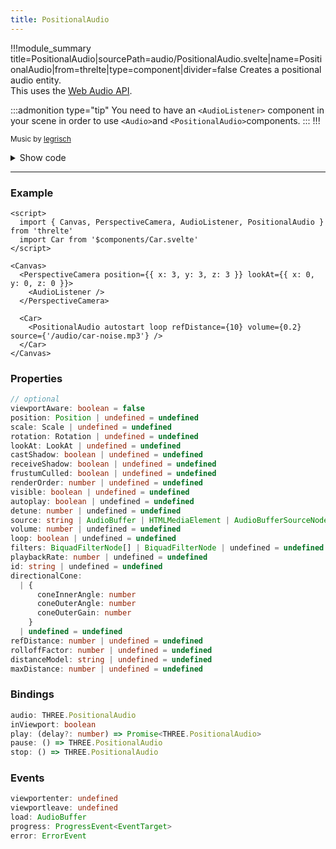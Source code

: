 ```yaml
---
title: PositionalAudio
---
```


!!!module_summary title=PositionalAudio|sourcePath=audio/PositionalAudio.svelte|name=PositionalAudio|from=threlte|type=component|divider=false
Creates a positional audio entity.  
This uses the [Web Audio API](https://developer.mozilla.org/en-US/docs/Web/API/Web_Audio_API).

:::admonition type="tip"
You need to have an `<AudioListener>` component in your scene in order to use `<Audio>`and `<PositionalAudio>`components.
:::
!!!

<script lang="ts">
import Wrapper from '$examples/audio/Wrapper.svelte'
</script>

<ExampleWrapper>
  <Wrapper /> 
</ExampleWrapper>

<p class="!mb-0">
  <small>Music by <a href="https://legrisch.com" target="_blank">legrisch</a></small>
</p>

<details>
  <summary>Show code</summary>

@[code svelte|title=Wrapper.svelte](../../../examples/audio/Wrapper.svelte)
@[code svelte|title=Scene.svelte](../../../examples/audio/Scene.svelte)
@[code svelte|title=Turntable.svelte](../../../examples/audio/Turntable.svelte)
@[code svelte|title=Button.svelte](../../../examples/audio/Button.svelte)
@[code svelte|title=Speaker.svelte](../../../examples/audio/Speaker.svelte)

</details>

---

### Example

```svelte
<script>
  import { Canvas, PerspectiveCamera, AudioListener, PositionalAudio } from 'threlte'
  import Car from '$components/Car.svelte'
</script>

<Canvas>
  <PerspectiveCamera position={{ x: 3, y: 3, z: 3 }} lookAt={{ x: 0, y: 0, z: 0 }}>
    <AudioListener />
  </PerspectiveCamera>

  <Car>
    <PositionalAudio autostart loop refDistance={10} volume={0.2} source={'/audio/car-noise.mp3'} />
  </Car>
</Canvas>
```

### Properties

```ts
// optional
viewportAware: boolean = false
position: Position | undefined = undefined
scale: Scale | undefined = undefined
rotation: Rotation | undefined = undefined
lookAt: LookAt | undefined = undefined
castShadow: boolean | undefined = undefined
receiveShadow: boolean | undefined = undefined
frustumCulled: boolean | undefined = undefined
renderOrder: number | undefined = undefined
visible: boolean | undefined = undefined
autoplay: boolean | undefined = undefined
detune: number | undefined = undefined
source: string | AudioBuffer | HTMLMediaElement | AudioBufferSourceNode | MediaStream | undefined = undefined
volume: number | undefined = undefined
loop: boolean | undefined = undefined
filters: BiquadFilterNode[] | BiquadFilterNode | undefined = undefined
playbackRate: number | undefined = undefined
id: string | undefined = undefined
directionalCone:
  | {
      coneInnerAngle: number
      coneOuterAngle: number
      coneOuterGain: number
    }
  | undefined = undefined
refDistance: number | undefined = undefined
rolloffFactor: number | undefined = undefined
distanceModel: string | undefined = undefined
maxDistance: number | undefined = undefined
```

### Bindings

```ts
audio: THREE.PositionalAudio
inViewport: boolean
play: (delay?: number) => Promise<THREE.PositionalAudio>
pause: () => THREE.PositionalAudio
stop: () => THREE.PositionalAudio
```

### Events

```ts
viewportenter: undefined
viewportleave: undefined
load: AudioBuffer
progress: ProgressEvent<EventTarget>
error: ErrorEvent
```

